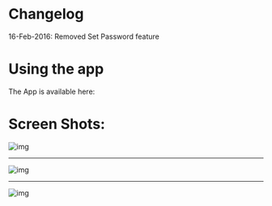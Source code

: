 Changelog
=========
16-Feb-2016:
Removed Set Password feature

Using the app
=============

The App is available here: 


Screen Shots:
==================
![img](http://i.imgur.com/anwhsVM.png)

---------------------------------------

![img](http://i.imgur.com/anwhsVM.png)

----------------------------------------

![img](http://i.imgur.com/H2kkm8G.png)
